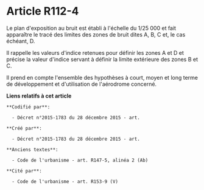 # Article R112-4

Le plan d'exposition au bruit est établi à l'échelle du 1/25 000 et fait apparaître le tracé des limites des zones de bruit
dites A, B, C et, le cas échéant, D.

Il rappelle les valeurs d'indice retenues pour définir les zones A et D et précise la valeur d'indice servant à définir la
limite extérieure des zones B et C.

Il prend en compte l'ensemble des hypothèses à court, moyen et long terme de développement et d'utilisation de l'aérodrome
concerné.

**Liens relatifs à cet article**

	**Codifié par**:

	  - Décret n°2015-1783 du 28 décembre 2015 - art.

	**Créé par**:

	  - Décret n°2015-1783 du 28 décembre 2015 - art.

	**Anciens textes**:

	  - Code de l'urbanisme - art. R147-5, alinéa 2 (Ab)

	**Cité par**:

	  - Code de l'urbanisme - art. R153-9 (V)
